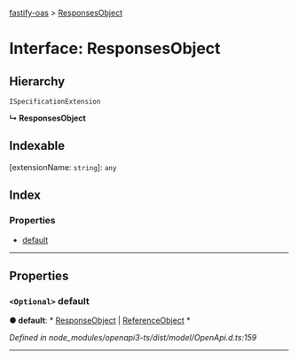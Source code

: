 [fastify-oas](../README.md) > [ResponsesObject](../interfaces/responsesobject.md)

# Interface: ResponsesObject

## Hierarchy

 `ISpecificationExtension`

**↳ ResponsesObject**

## Indexable

\[extensionName: `string`\]:&nbsp;`any`
## Index

### Properties

* [default](responsesobject.md#default)

---

## Properties

<a id="default"></a>

### `<Optional>` default

**● default**: * [ResponseObject](responseobject.md) &#124; [ReferenceObject](referenceobject.md)
*

*Defined in node_modules/openapi3-ts/dist/model/OpenApi.d.ts:159*

___

